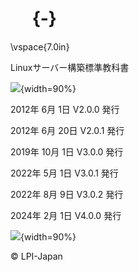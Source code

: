 
# 　 {-}

\vspace{7.0in}


Linuxサーバー構築標準教科書

![](image/bar.png){width=90%}

2012年  6月  1日 V2.0.0 発行

2012年  6月 20日 V2.0.1 発行

2019年 10月  1日 V3.0.0 発行

2022年  5月  1日 V3.0.1 発行

2022年  8月  9日 V3.0.2 発行

2024年  2月  1日 V4.0.0 発行

![](image/bar.png){width=90%}

&copy; LPI-Japan
